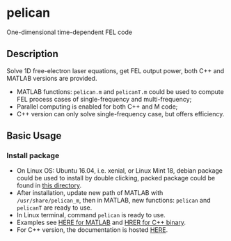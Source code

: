 # pelican
One-dimensional time-dependent FEL code

## Description
Solve 1D free-electron laser equations, get FEL output power, both C++ and
MATLAB versions are provided.

* MATLAB functions: ``pelican.m`` and ``pelicanT.m`` could be used to compute
  FEL process cases of single-frequency and multi-frequency;
* Parallel computing is enabled for both C++ and M code;
* C++ version can only solve single-frequency case, but offers efficiency.

## Basic Usage

### Install package

* On Linux OS: Ubuntu 16.04, i.e. xenial, or Linux Mint 18, debian package could
  be used to install by double clicking, packed package could be found in
  [this directory](dist/).
* After installation, update new path of MATLAB with ``/usr/share/pelican_m``,
  then in MATLAB, new functions: ``pelican`` and ``pelicanT`` are ready to use.
* In Linux terminal, command ``pelican`` is ready to use.
* Examples see [HERE for MATLAB](legacy/example) and [HRER for C++ binary](contrib).
* For C++ version, the documentation is hosted [HERE](https://archman.github.io/pelican/).
